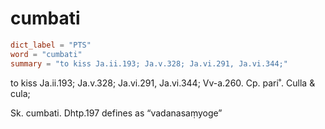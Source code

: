# cumbati

``` toml
dict_label = "PTS"
word = "cumbati"
summary = "to kiss Ja.ii.193; Ja.v.328; Ja.vi.291, Ja.vi.344;"
```

to kiss Ja.ii.193; Ja.v.328; Ja.vi.291, Ja.vi.344; Vv\-a.260. Cp. pari˚. Culla & cula;

Sk. cumbati. Dhtp.197 defines as “vadanasaṃyoge”

